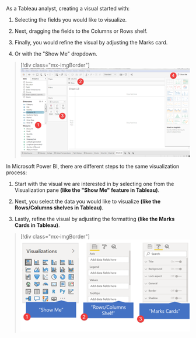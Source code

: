 As a Tableau analyst, creating a visual started with:

1. Selecting the fields you would like to visualize.

1. Next, dragging the fields to the Columns or Rows shelf.

1. Finally, you would refine the visual by adjusting the Marks card.

1. Or with the "Show Me" dropdown.

> [!div class="mx-imgBorder"]
> [![Step-by-step example of how to create a visualization in Tableau Desktop.](../media/tableau-workspace.png)](../media/tableau-workspace.png#lightbox)

In Microsoft Power BI, there are different steps to the same visualization process:

1. Start with the visual we are interested in by selecting one from the Visualization pane **(like the "Show Me" feature in Tableau)**.

1. Next, you select the data you would like to visualize **(like the Rows/Columns shelves in Tableau)**.

1. Lastly, refine the visual by adjusting the formatting **(like the Marks Cards in Tableau)**.

> [!div class="mx-imgBorder"]
> [![Process of creating a visualization in Power BI Desktop.](../media/power-bi-workspace.png)](../media/power-bi-workspace.png#lightbox)
